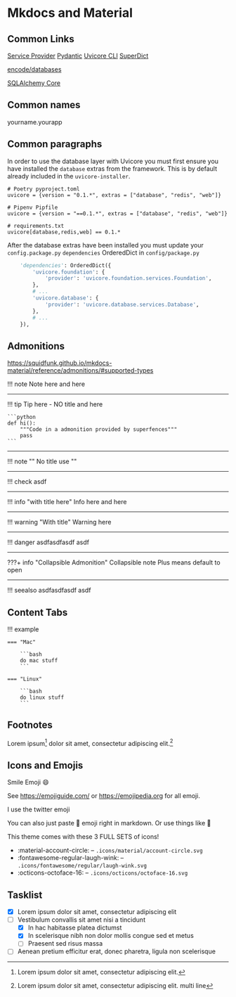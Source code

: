 # Mkdocs and Material


## Common Links

[Service Provider](/service-providers/)
[Pydantic](/orm-pydantic/)
[Uvicore CLI](/cli/)
[SuperDict](/superdict/)


[encode/databases](https://github.com/encode/databases)

[SQLAlchemy Core](https://docs.sqlalchemy.org/en/13/core/tutorial.html)


## Common names

yourname.yourapp



## Common paragraphs


In order to use the database layer with Uvicore you must first ensure you have installed the `database` extras from the framework.  This is by default already included in the `uvicore-installer`.
```
# Poetry pyproject.toml
uvicore = {version = "0.1.*", extras = ["database", "redis", "web"]}

# Pipenv Pipfile
uvicore = {version = "==0.1.*", extras = ["database", "redis", "web"]}

# requirements.txt
uvicore[database,redis,web] == 0.1.*
```



After the database extras have been installed you must update your `config.package.py` `dependencies` OrderedDict in `config/package.py`
```python
    'dependencies': OrderedDict({
        'uvicore.foundation': {
            'provider': 'uvicore.foundation.services.Foundation',
        },
        # ...
        'uvicore.database': {
            'provider': 'uvicore.database.services.Database',
        },
        # ...
    }),
```




## Admonitions

https://squidfunk.github.io/mkdocs-material/reference/admonitions/#supported-types

!!! note
    Note here
    and here

---

!!! tip
    Tip here - NO title
    and here

    ```python
    def hi():
        """Code in a admonition provided by superfences"""
        pass
    ```

---

!!! note ""
    No title use ""

---

!!! check
    asdf

---

!!! info "with title here"
    Info here
    and here

---

!!! warning "With title"
    Warning here

---

!!! danger
    asdfasdfasdf
    asdf

---

???+ info "Collapsible Admonition"
    Collapsible note
    Plus means default to open

---

!!! seealso
    asdfasdfasdf
    asdf


## Content Tabs

!!! example

    === "Mac"

        ```bash
        do mac stuff
        ```

    === "Linux"

        ```bash
        do linux stuff
        ```


## Footnotes

Lorem ipsum[^1] dolor sit amet, consectetur adipiscing elit.[^2]



[^1]: Lorem ipsum dolor sit amet, consectetur adipiscing elit.
[^2]:
    Lorem ipsum dolor sit amet, consectetur adipiscing elit.
    multi line


## Icons and Emojis

Smile Emoji :smile:

See https://emojiguide.com/ or https://emojipedia.org for all emoji.

I use the twitter emoji

You can also just paste 🧒 emoji right in markdown.  Or use things like :slightly_frowning_face:

This theme comes with these 3 FULL SETS of icons!

* :material-account-circle: – `.icons/material/account-circle.svg`
* :fontawesome-regular-laugh-wink: – `.icons/fontawesome/regular/laugh-wink.svg`
* :octicons-octoface-16: – `.icons/octicons/octoface-16.svg`


## Tasklist


* [x] Lorem ipsum dolor sit amet, consectetur adipiscing elit
* [ ] Vestibulum convallis sit amet nisi a tincidunt
    * [x] In hac habitasse platea dictumst
    * [x] In scelerisque nibh non dolor mollis congue sed et metus
    * [ ] Praesent sed risus massa
* [ ] Aenean pretium efficitur erat, donec pharetra, ligula non scelerisque
